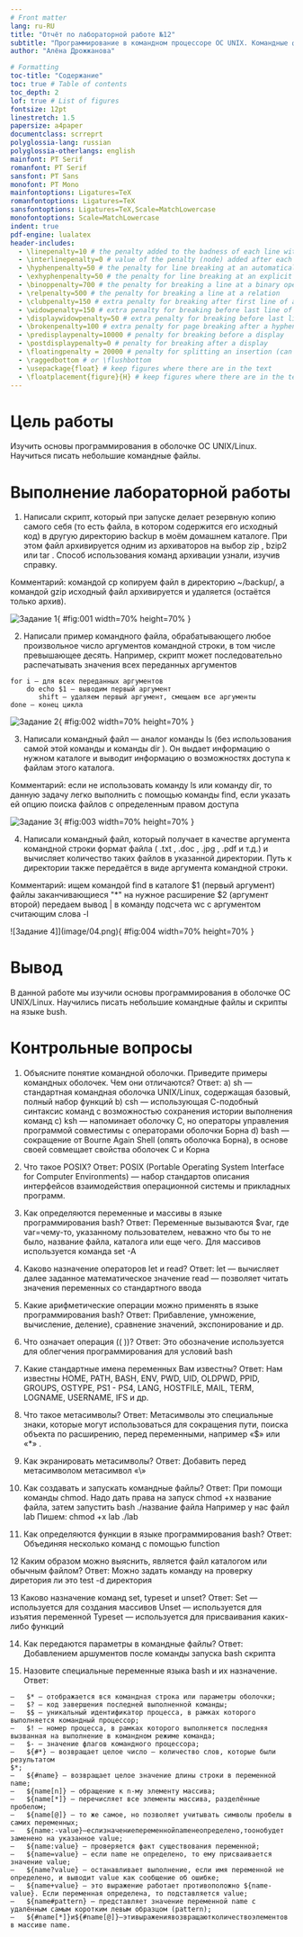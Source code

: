 ```yaml
---
# Front matter
lang: ru-RU
title: "Отчёт по лабораторной работе №12"
subtitle: "Программирование в командном процессоре ОС UNIX. Командные файлы"
author: "Алёна Дрожжанова"

# Formatting
toc-title: "Содержание"
toc: true # Table of contents
toc_depth: 2
lof: true # List of figures
fontsize: 12pt
linestretch: 1.5
papersize: a4paper
documentclass: scrreprt
polyglossia-lang: russian
polyglossia-otherlangs: english
mainfont: PT Serif
romanfont: PT Serif
sansfont: PT Sans
monofont: PT Mono
mainfontoptions: Ligatures=TeX
romanfontoptions: Ligatures=TeX
sansfontoptions: Ligatures=TeX,Scale=MatchLowercase
monofontoptions: Scale=MatchLowercase
indent: true
pdf-engine: lualatex
header-includes:
  - \linepenalty=10 # the penalty added to the badness of each line within a paragraph (no associated penalty node) Increasing the value makes tex try to have fewer lines in the paragraph.
  - \interlinepenalty=0 # value of the penalty (node) added after each line of a paragraph.
  - \hyphenpenalty=50 # the penalty for line breaking at an automatically inserted hyphen
  - \exhyphenpenalty=50 # the penalty for line breaking at an explicit hyphen
  - \binoppenalty=700 # the penalty for breaking a line at a binary operator
  - \relpenalty=500 # the penalty for breaking a line at a relation
  - \clubpenalty=150 # extra penalty for breaking after first line of a paragraph
  - \widowpenalty=150 # extra penalty for breaking before last line of a paragraph
  - \displaywidowpenalty=50 # extra penalty for breaking before last line before a display math
  - \brokenpenalty=100 # extra penalty for page breaking after a hyphenated line
  - \predisplaypenalty=10000 # penalty for breaking before a display
  - \postdisplaypenalty=0 # penalty for breaking after a display
  - \floatingpenalty = 20000 # penalty for splitting an insertion (can only be split footnote in standard LaTeX)
  - \raggedbottom # or \flushbottom
  - \usepackage{float} # keep figures where there are in the text
  - \floatplacement{figure}{H} # keep figures where there are in the text
---
```


# Цель работы

Изучить основы программирования в оболочке ОС UNIX/Linux. Научиться писать небольшие командные файлы.

# Выполнение лабораторной работы

1. Написали скрипт, который при запуске делает резервную копию самого себя (то есть файла, в котором содержится его исходный код) в другую директорию backup в моём домашнем каталоге. При этом файл архивируется одним из архиваторов на выбор zip , bzip2 или tar . Способ использования команд архивации узнали, изучив справку.

Комментарий: командой cp копируем файл в директорию ~/backup/, а командой gzip исходный файл архивируется и удаляется (остаётся только архив).

![Задание 1](image/01.png){ #fig:001 width=70% height=70% }

2. Написали пример командного файла, обрабатывающего любое произвольное число аргументов командной строки, в том числе превышающее десять. Например, скрипт может последовательно распечатывать значения всех переданных аргументов

```
for i — для всех переданных аргументов
    do echo $1 — выводим первый аргумент
       shift — удаляем первый аргумент, смещаем все аргументы
done — конец цикла
```

![Задание 2](image/02.png){ #fig:002 width=70% height=70% }

3. Написали командный файл — аналог команды ls (без использования самой этой команды и команды dir ). Он выдает информацию о нужном каталоге и выводит информацию о возможностях доступа к файлам этого каталога.

Комментарий: если не использовать команду ls или команду dir, то данную задачу легко выполнить с помощью команды find, если указать ей опцию поиска файлов с определенным правом доступа

![Задание 3](image/03.png){ #fig:003 width=70% height=70% }

4. Написали командный файл, который получает в качестве аргумента командной строки формат файла ( .txt , .doc , .jpg , .pdf и т.д.) и вычисляет количество таких файлов в указанной директории. Путь к директории также передаётся в виде аргумента командной строки.

Комментарий: ищем командой find в каталоге $1 (первый аргумент) файлы заканчивающиеся "*" на нужное расширение $2 (аргумент второй) передаем вывод | в команду подсчета wc с аргументом считающим слова -l

![Задание 4]](image/04.png){ #fig:004 width=70% height=70% }

# Вывод

В данной работе мы изучили основы программирования в оболочке ОС UNIX/Linux. Научились писать небольшие командные файлы и скрипты на языке bush.

# Контрольные вопросы

1. Объясните понятие командной оболочки. Приведите примеры командных оболочек. Чем они отличаются?
Ответ: 
a)	sh — стандартная командная оболочка UNIX/Linux, содержащая базовый, 	полный набор функций
b)	csh — использующая С-подобный синтаксис команд с возможностью 	сохранения истории выполнения команд
c)	ksh — напоминает оболочку С, но операторы управления программой 	совместимы с операторами оболочки Борна
d)	bash — сокращение от Bourne Again Shell (опять оболочка Борна), в основе 	своей совмещает свойства оболочек С и Корна

2. Что такое POSIX?
Ответ: POSIX (Portable Operating System Interface for Computer Environments) — набор  стандартов описания интерфейсов взаимодействия операционной системы и прикладных программ.

3. Как определяются переменные и массивы в языке программирования bash?
Ответ: Переменные вызываются $var, где var=чему-то, указанному пользователем, неважно что бы то не было, название файла, каталога или еще чего.
Для массивов используется команда set -A

4. Каково назначение операторов let и read?
Ответ: let — вычисляет далее заданное математическое значение
read — позволяет читать значения переменных со стандартного ввода

5. Какие арифметические операции можно применять в языке программирования bash?
Ответ: Прибавление, умножение, вычисление, 	деление), сравнение значений, экспонирование и др.

6. Что означает операция (( ))?
Ответ: Это обозначение используется для облегчения программирования для условий bash 

7. Какие стандартные имена переменных Вам известны?
Ответ: Нам известны HOME, PATH, BASH, ENV, PWD, UID, OLDPWD, PPID, GROUPS, OSTYPE, PS1 - PS4, LANG, HOSTFILE, MAIL, TERM, LOGNAME, USERNAME, IFS и др.

8. Что такое метасимволы?
Ответ: Метасимволы это специальные знаки, которые могут использоваться для сокращения пути, 	поиска объекта по расширению, перед переменными, например «$» или «*» .

9. Как экранировать метасимволы?
Ответ: Добавить перед метасимволом метасимвол «\»

10. Как создавать и запускать командные файлы?
Ответ: При помощи команды chmod. Надо дать права на запуск chmod +x название файла, затем запустить bash  ./название файла
Например у нас файл lab
Пишем: 
chmod +x lab
./lab

11. Как определяются функции в языке программирования bash?
Ответ: Объединяя несколько команд с помощью function

12 Каким образом можно выяснить, является файл каталогом или обычным файлом?
Ответ: Можно задать команду на проверку диретория ли это test -d директория

13 Каково назначение команд set, typeset и unset?
Ответ: 
Set — используется для создания массивов
Unset — используется для изъятия переменной
Typeset — используется для присваивания каких-либо функций

14. Как передаются параметры в командные файлы?
Ответ: Добавлением аршументов после команды запуска bash скрипта

15. Назовите специальные переменные языка bash и их назначение.
Ответ: 
```
–	$* — отображается вся командная строка или параметры оболочки;
–	$? — код завершения последней выполненной команды;
–	$$ — уникальный идентификатор процесса, в рамках которого выполняется командный процессор;
–	$! — номер процесса, в рамках которого выполняется последняя вызванная на выполнение в командном режиме команда;
–	$- — значение флагов командного процессора;
–	${#*} — возвращает целое число — количество слов, которые были результатом
$*;
–	${#name} — возвращает целое значение длины строки в переменной name;
–	${name[n]} — обращение к n-му элементу массива;
–	${name[*]} — перечисляет все элементы массива, разделённые пробелом;
–	${name[@]} — то же самое, но позволяет учитывать символы пробелы в самих переменных;
–	${name:-value}—еслизначениепеременнойnameнеопределено,тоонобудет заменено на указанное value;
–	${name:value} — проверяется факт существования переменной;
–	${name=value} — если name не определено, то ему присваивается значение value;
–	${name?value} — останавливает выполнение, если имя переменной не определено, и выводит value как сообщение об ошибке;
–	${name+value} — это выражение работает противоположно ${name-value}. Если переменная определена, то подставляется value;
–	${name#pattern} — представляет значение переменной name с удалённым самым коротким левым образцом (pattern);
–	${#name[*]}и${#name[@]}—этивыражениявозвращаютколичествоэлементов в массиве name.
```